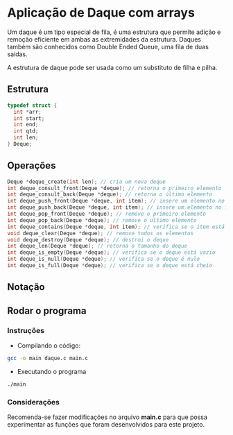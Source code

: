 # Aplicação de Daque com arrays

Um daque é um tipo especial de fila, é uma estrutura que permite adição e remoção eficiente em ambas as extremidades da estrutura.
Daques também são conhecidos como Double Ended Queue, uma fila de duas saídas.

A estrutura de daque pode ser usada como um substituto de filha e pilha.

## Estrutura

```c
typedef struct {
  int *arr;
  int start;
  int end;
  int qtd;
  int len;
} Deque;
```

## Operações

```c
Deque *deque_create(int len); // cria um nova deque
int deque_consult_front(Deque *deque); // retorna o primeiro elemento
int deque_consult_back(Deque *deque); // retorna o último elemento
int deque_push_front(Deque *deque, int item); // insere um elemento no início
int deque_push_back(Deque *deque, int item); // insere um elemento no final
int deque_pop_front(Deque *deque); // remove o primeiro elemento
int deque_pop_back(Deque *deque); // remove o último elemento
int deque_contains(Deque *deque, int item); // verifica se o item está no deque
void deque_clear(Deque *deque); // remove todos os elementos
void deque_destroy(Deque *deque); // destroi o deque
int deque_len(Deque *deque); // retorna o tamanho do deque
int deque_is_empty(Deque *deque); // verifica se o deque está vazio
int deque_is_null(Deque *deque); // verifica se o deque é nulo
int deque_is_full(Deque *deque); // verifica se o deque está cheio
```

## Notação

## Rodar o programa

### Instruções

- Compilando o código:
```bash
gcc -o main daque.c main.c
```

- Executando o programa
```bash
./main
```

### Considerações
Recomenda-se fazer modificações no arquivo **main.c** para que possa experimentar as funções que foram desenvolvidos para este projeto.